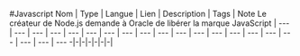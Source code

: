 #Javascript
Nom | Type | Langue | Lien | Description | Tags | Note
Le créateur de Node.js demande à Oracle de libérer la marque JavaScript | --- | --- | --- | --- | --- | --- 
| --- | --- | --- | --- | --- | --- | --- 
| --- | --- | --- | --- | --- | --- | --- 
-|-|-|-|-|-|-|

